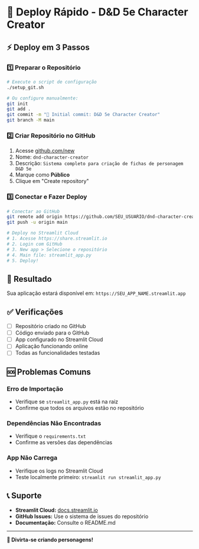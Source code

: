 # 🚀 Deploy Rápido - D&D 5e Character Creator

## ⚡ Deploy em 3 Passos

### 1️⃣ Preparar o Repositório
```bash
# Execute o script de configuração
./setup_git.sh

# Ou configure manualmente:
git init
git add .
git commit -m "🎲 Initial commit: D&D 5e Character Creator"
git branch -M main
```

### 2️⃣ Criar Repositório no GitHub
1. Acesse [github.com/new](https://github.com/new)
2. Nome: `dnd-character-creator`
3. Descrição: `Sistema completo para criação de fichas de personagem D&D 5e`
4. Marque como **Público**
5. Clique em "Create repository"

### 3️⃣ Conectar e Fazer Deploy
```bash
# Conectar ao GitHub
git remote add origin https://github.com/SEU_USUARIO/dnd-character-creator.git
git push -u origin main

# Deploy no Streamlit Cloud
# 1. Acesse https://share.streamlit.io
# 2. Login com GitHub
# 3. New app > Selecione o repositório
# 4. Main file: streamlit_app.py
# 5. Deploy!
```

## 🎯 Resultado
Sua aplicação estará disponível em:
`https://SEU_APP_NAME.streamlit.app`

## ✅ Verificações
- [ ] Repositório criado no GitHub
- [ ] Código enviado para o GitHub
- [ ] App configurado no Streamlit Cloud
- [ ] Aplicação funcionando online
- [ ] Todas as funcionalidades testadas

## 🆘 Problemas Comuns

### Erro de Importação
- Verifique se `streamlit_app.py` está na raiz
- Confirme que todos os arquivos estão no repositório

### Dependências Não Encontradas
- Verifique o `requirements.txt`
- Confirme as versões das dependências

### App Não Carrega
- Verifique os logs no Streamlit Cloud
- Teste localmente primeiro: `streamlit run streamlit_app.py`

## 📞 Suporte
- **Streamlit Cloud:** [docs.streamlit.io](https://docs.streamlit.io)
- **GitHub Issues:** Use o sistema de issues do repositório
- **Documentação:** Consulte o README.md

---
**🎲 Divirta-se criando personagens!**